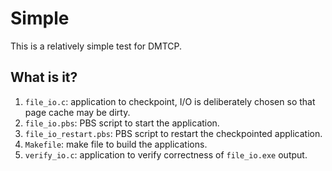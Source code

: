 # Simple
This is a relatively simple test for DMTCP.

## What is it?
1. `file_io.c`: application to checkpoint, I/O is deliberately chosen so
    that page cache may be dirty.
1. `file_io.pbs`: PBS script to start the application.
1. `file_io_restart.pbs`: PBS script to restart the checkpointed application.
1. `Makefile`: make file to build the applications.
1. `verify_io.c`: application to verify correctness of `file_io.exe` output.

